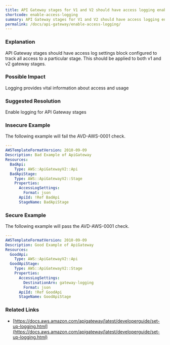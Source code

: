 ```yaml
---
title: API Gateway stages for V1 and V2 should have access logging enabled
shortcode: enable-access-logging
summary: API Gateway stages for V1 and V2 should have access logging enabled 
permalink: /docs/api-gateway/enable-access-logging/
---
```


### Explanation

API Gateway stages should have access log settings block configured to track all access to a particular stage. This should be applied to both v1 and v2 gateway stages.

### Possible Impact
Logging provides vital information about access and usage

### Suggested Resolution
Enable logging for API Gateway stages


### Insecure Example

The following example will fail the AVD-AWS-0001 check.

```yaml
---
AWSTemplateFormatVersion: 2010-09-09
Description: Bad Example of ApiGateway
Resources:
  BadApi:
    Type: AWS::ApiGatewayV2::Api
  BadApiStage:
    Type: AWS::ApiGatewayV2::Stage
    Properties:
      AccessLogSettings:
        Format: json
      ApiId: !Ref BadApi
      StageName: BadApiStage

```



### Secure Example

The following example will pass the AVD-AWS-0001 check.

```yaml
---
AWSTemplateFormatVersion: 2010-09-09
Description: Good Example of ApiGateway
Resources:
  GoodApi:
    Type: AWS::ApiGatewayV2::Api
  GoodApiStage:
    Type: AWS::ApiGatewayV2::Stage
    Properties:
      AccessLogSettings:
        DestinationArn: gateway-logging
        Format: json
      ApiId: !Ref GoodApi
      StageName: GoodApiStage

```




### Related Links


- [https://docs.aws.amazon.com/apigateway/latest/developerguide/set-up-logging.html](https://docs.aws.amazon.com/apigateway/latest/developerguide/set-up-logging.html)


